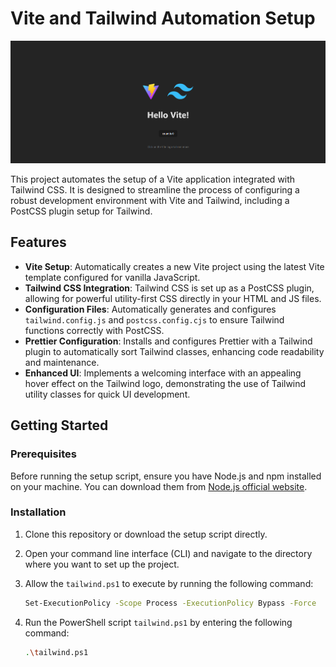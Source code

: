 # Vite and Tailwind Automation Setup

![Screenshot](/repo-screenshot.png)

This project automates the setup of a Vite application integrated with Tailwind CSS. It is designed to streamline the process of configuring a robust development environment with Vite and Tailwind, including a PostCSS plugin setup for Tailwind.

## Features

- **Vite Setup**: Automatically creates a new Vite project using the latest Vite template configured for vanilla JavaScript.
- **Tailwind CSS Integration**: Tailwind CSS is set up as a PostCSS plugin, allowing for powerful utility-first CSS directly in your HTML and JS files.
- **Configuration Files**: Automatically generates and configures `tailwind.config.js` and `postcss.config.cjs` to ensure Tailwind functions correctly with PostCSS.
- **Prettier Configuration**: Installs and configures Prettier with a Tailwind plugin to automatically sort Tailwind classes, enhancing code readability and maintenance.
- **Enhanced UI**: Implements a welcoming interface with an appealing hover effect on the Tailwind logo, demonstrating the use of Tailwind utility classes for quick UI development.

## Getting Started

### Prerequisites

Before running the setup script, ensure you have Node.js and npm installed on your machine. You can download them from [Node.js official website](https://nodejs.org/).

### Installation

1. Clone this repository or download the setup script directly.
2. Open your command line interface (CLI) and navigate to the directory where you want to set up the project.
3. Allow the `tailwind.ps1` to execute by running the following command:
   ```sh
   Set-ExecutionPolicy -Scope Process -ExecutionPolicy Bypass -Force
5. Run the PowerShell script `tailwind.ps1` by entering the following command:

   ```sh
   .\tailwind.ps1
